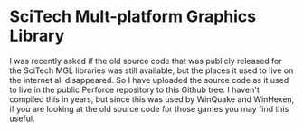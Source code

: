 # SciTech Mult-platform Graphics Library

I was recently asked if the old source code that was publicly released for the SciTech MGL libraries was still available, but the places it used to live on the internet all disappeared. So I have uploaded the source code as it used to live in the public Perforce repository to this Github tree. I haven't compiled this in years, but since this was used by WinQuake and WinHexen, if you are looking at the old source code for those games you may find this useful.